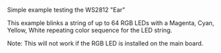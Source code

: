 Simple example testing the WS2812 "Ear"

This example blinks a string of up to 64 RGB LEDs with a Magenta, Cyan, Yellow, White repeating color sequence for the LED string.

Note: This will not work if the RGB LED is installed on the main board.
